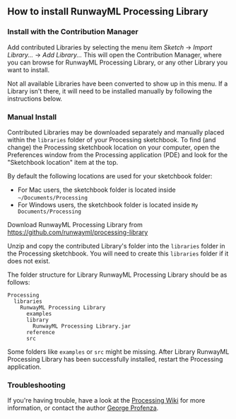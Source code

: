 ## How to install RunwayML Processing Library

### Install with the Contribution Manager

Add contributed Libraries by selecting the menu item _Sketch_ → _Import Library..._ → _Add Library..._ This will open the Contribution Manager, where you can browse for RunwayML Processing Library, or any other Library you want to install.

Not all available Libraries have been converted to show up in this menu. If a Library isn't there, it will need to be installed manually by following the instructions below.

### Manual Install

Contributed Libraries may be downloaded separately and manually placed within the `libraries` folder of your Processing sketchbook. To find (and change) the Processing sketchbook location on your computer, open the Preferences window from the Processing application (PDE) and look for the "Sketchbook location" item at the top.

By default the following locations are used for your sketchbook folder: 
  * For Mac users, the sketchbook folder is located inside `~/Documents/Processing` 
  * For Windows users, the sketchbook folder is located inside `My Documents/Processing`

Download RunwayML Processing Library from https://github.com/runwayml/processing-library

Unzip and copy the contributed Library's folder into the `libraries` folder in the Processing sketchbook. You will need to create this `libraries` folder if it does not exist.

The folder structure for Library RunwayML Processing Library should be as follows:

```
Processing
  libraries
    RunwayML Processing Library
      examples
      library
        RunwayML Processing Library.jar
      reference
      src
```
             
Some folders like `examples` or `src` might be missing. After Library RunwayML Processing Library has been successfully installed, restart the Processing application.

### Troubleshooting

If you're having trouble, have a look at the [Processing Wiki](https://github.com/processing/processing/wiki/How-to-Install-a-Contributed-Library) for more information, or contact the author [George Profenza](http://sensori.al).

